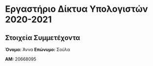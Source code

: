 # Εργαστήριο Δίκτυα Υπολογιστών 2020-2021
## Στοιχεία Συμμετέχοντα
**Όνομα:** Άννα
__Επώνυμο:__ Σούλα

**ΑΜ:** 20668095
